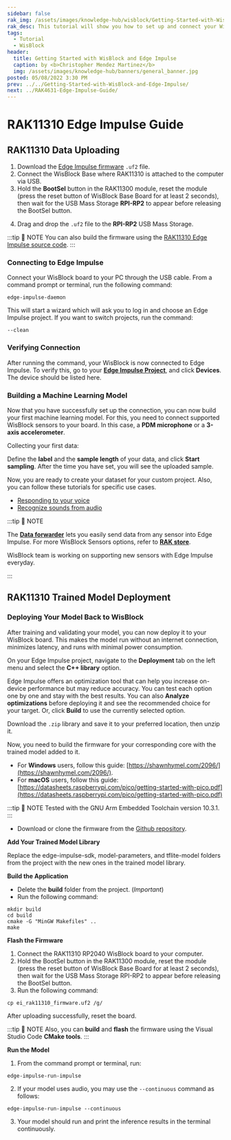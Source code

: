 ```yaml
---
sidebar: false
rak_img: /assets/images/knowledge-hub/wisblock/Getting-Started-with-WisBlock-and-Edge-Impulse/wisblock-edgeimpulse.jpg
rak_desc: This tutorial will show you how to set up and connect your WisBlock to Edge Impulse, which includes but is not limited to RAK11310, RAK4631, and RAK11200.
tags:
  - Tutorial
  - WisBlock
header:
  title: Getting Started with WisBlock and Edge Impulse
  caption: by <b>Christopher Mendez Martinez</b>
  img: /assets/images/knowledge-hub/banners/general_banner.jpg
posted: 05/08/2022 3:30 PM
prev: ../../Getting-Started-with-WisBlock-and-Edge-Impulse/
next: ../RAK4631-Edge-Impulse-Guide/
---
```


# RAK11310 Edge Impulse Guide

## RAK11310 Data Uploading 

1. Download the [Edge Impulse firmware](https://github.com/mcmchris/wisblock-edge-impulse/releases/tag/v.1.0.0) `.uf2` file.
2. Connect the WisBlock Base where RAK11310 is attached to the computer via USB.
3. Hold the **BootSel** button in the RAK11300 module, reset the module (press the reset button of WisBlock Base Board for at least 2 seconds), then wait for the USB Mass Storage **RPI-RP2** to appear before releasing the BootSel button.


<rk-img
  src="/assets/images/knowledge-hub/wisblock/Getting-Started-with-WisBlock-and-Edge-Impulse/rak11310/rak11300.png"
  width="40%"
  caption="RAK11310 (RP2040) BootSel button"
/>


4. Drag and drop the `.uf2` file to the **RPI-RP2** USB Mass Storage.

<rk-img
  src="/assets/images/knowledge-hub/wisblock/Getting-Started-with-WisBlock-and-Edge-Impulse/rak11310/firmware-update.png"
  width="90%"
  caption="Firmware update process for RAK11310"
/>

:::tip 📝 NOTE
You can also build the firmware using the [RAK11310 Edge Impulse source code](https://github.com/mcmchris/wisblock-edge-impulse).
:::


### Connecting to Edge Impulse 

Connect your WisBlock board to your PC through the USB cable. From a command prompt or terminal, run the following command:

```
edge-impulse-daemon
```

This will start a wizard which will ask you to log in and choose an Edge Impulse project. If you want to switch projects, run the command:

```
--clean
```

### Verifying Connection 

After running the command, your WisBlock is now connected to Edge Impulse. To verify this, go to your [**Edge Impulse Project**](https://studio.edgeimpulse.com/studio/select-project?autoredirect=1), and click **Devices**. The device should be listed here.


<rk-img
  src="/assets/images/knowledge-hub/wisblock/Getting-Started-with-WisBlock-and-Edge-Impulse/rak11310/devices.png"
  width="100%"
  caption="Registered devices"
/>


### Building a Machine Learning Model 

Now that you have successfully set up the connection, you can now build your first machine learning model.
For this, you need to connect supported WisBlock sensors to your board. In this case, a **PDM microphone** or a **3-axis accelerometer**.

<rk-img
  src="/assets/images/knowledge-hub/wisblock/Getting-Started-with-WisBlock-and-Edge-Impulse/rak11310/pdm.png"
  width="50%"
  caption="PDM microphone"
/>

<rk-img
  src="/assets/images/knowledge-hub/wisblock/Getting-Started-with-WisBlock-and-Edge-Impulse/rak11310/3-axis.png"
  width="50%"
  caption="3-axis accelerometer"
/>

Collecting your first data:

<rk-img
  src="/assets/images/knowledge-hub/wisblock/Getting-Started-with-WisBlock-and-Edge-Impulse/rak11310/pdm-selected.png"
  width="60%"
  caption="PDM microphone selected"
/>

<rk-img
  src="/assets/images/knowledge-hub/wisblock/Getting-Started-with-WisBlock-and-Edge-Impulse/rak11310/3-axis-selected.png"
  width="60%"
  caption="3-axis accelerometer selected"
/>


Define the **label** and the **sample length** of your data, and click **Start sampling**. After the time you have set, you will see the uploaded sample.


<rk-img
  src="/assets/images/knowledge-hub/wisblock/Getting-Started-with-WisBlock-and-Edge-Impulse/rak11310/imu-data.png"
  width="70%"
  caption="Data from the IMU"
/>


<rk-img
  src="/assets/images/knowledge-hub/wisblock/Getting-Started-with-WisBlock-and-Edge-Impulse/rak11310/mic-data.png"
  width="70%"
  caption="Data from the microphone"
/>

Now, you are ready to create your dataset for your custom project. Also, you can follow these tutorials for specific use cases.

- [Responding to your voice](https://docs.edgeimpulse.com/docs/tutorials/responding-to-your-voice)
- [Recognize sounds from audio](https://docs.edgeimpulse.com/docs/tutorials/audio-classification)

:::tip 📝 NOTE

The [**Data forwarder**](https://docs.edgeimpulse.com/docs/edge-impulse-cli/cli-data-forwarder) lets you easily send data from any sensor into Edge Impulse. For more WisBlock Sensors options, refer to [**RAK store**](https://store.rakwireless.com/collections/wisblock-sensor). 

WisBlock team is working on supporting new sensors with Edge Impulse everyday.

:::


## RAK11310 Trained Model Deployment

### Deploying Your Model Back to WisBlock 

After training and validating your model, you can now deploy it to your WisBlock board. This makes the model run without an internet connection, minimizes latency, and runs with minimal power consumption.

On your Edge Impulse project, navigate to the **Deployment** tab on the left menu and select the **C++ library** option.


<rk-img
  src="/assets/images/knowledge-hub/wisblock/Getting-Started-with-WisBlock-and-Edge-Impulse/rak11310/library.png"
  width="70%"
  caption="C++ library"
/>


Edge Impulse offers an optimization tool that can help you increase on-device performance but may reduce accuracy. You can test each option one by one and stay with the best results. You can also **Analyze optimizations** before deploying it and see the recommended choice for your target. Or, click **Build** to use the currently selected option.


<rk-img
  src="/assets/images/knowledge-hub/wisblock/Getting-Started-with-WisBlock-and-Edge-Impulse/rak11310/model-optimization.png"
  width="80%"
  caption="EON compiler option for model optimization"
/>


<rk-img
  src="/assets/images/knowledge-hub/wisblock/Getting-Started-with-WisBlock-and-Edge-Impulse/rak11310/save.png"
  width="65%"
  caption="Save the project"
/>


<rk-img
  src="/assets/images/knowledge-hub/wisblock/Getting-Started-with-WisBlock-and-Edge-Impulse/rak11310/build.png"
  width="65%"
  caption="Building the Arduino library"
/>



Download the `.zip` library and save it to your preferred location, then unzip it.

<rk-img
  src="/assets/images/knowledge-hub/wisblock/Getting-Started-with-WisBlock-and-Edge-Impulse/rak11310/unzip.png"
  width="65%"
  caption="Unzipping the library"
/>


Now, you need to build the firmware for your corresponding core with the trained model added to it.

- For **Windows** users, follow this guide: [https://shawnhymel.com/2096/](https://shawnhymel.com/2096/).
- For **macOS** users, follow this guide: [https://datasheets.raspberrypi.com/pico/getting-started-with-pico.pdf](https://datasheets.raspberrypi.com/pico/getting-started-with-pico.pdf) 


:::tip 📝 NOTE
Tested with the GNU Arm Embedded Toolchain version 10.3.1.
:::

- Download or clone the firmware from the [Github repository](https://github.com/mcmchris/wisblock-edge-impulse).


<b> Add Your Trained Model Library </b>

Replace the edge-impulse-sdk, model-parameters, and tflite-model folders from the project with the new ones in the trained model library.

<rk-img
  src="/assets/images/knowledge-hub/wisblock/Getting-Started-with-WisBlock-and-Edge-Impulse/rak11310/delete.png"
  width="80%"
  caption="Delete the three (3) old folders"
/>

<rk-img
  src="/assets/images/knowledge-hub/wisblock/Getting-Started-with-WisBlock-and-Edge-Impulse/rak11310/copy-paste.jpg"
  width="80%"
  caption="Copy and paste the trained model folders"
/>


<b> Build the Application </b>

- Delete the **build** folder from the project. (*Important*)
- Run the following command:

```
mkdir build
cd build
cmake -G "MinGW Makefiles" ..
make
```


<b> Flash the Firmware </b>

1. Connect the RAK11310 RP2040 WisBlock board to your computer.
2. Hold the BootSel button in the RAK11300 module, reset the module (press the reset button of WisBlock Base Board for at least 2 seconds), then wait for the USB Mass Storage RPI-RP2 to appear before releasing the BootSel button.
3. Run the following command:

```
cp ei_rak11310_firmware.uf2 /g/
```

After uploading successfully, reset the board.


:::tip 📝 NOTE
Also, you can **build** and **flash** the firmware using the Visual Studio Code **CMake tools**.
:::

<b> Run the Model </b>

1. From the command prompt or terminal, run:

```
edge-impulse-run-impulse
```

2. If your model uses audio, you may use the `--continuous` command as follows:

```
edge-impulse-run-impulse --continuous
```

3. Your model should run and print the inference results in the terminal continuously.


<rk-img
  src="/assets/images/knowledge-hub/wisblock/Getting-Started-with-WisBlock-and-Edge-Impulse/rak11310/terminal.png"
  width="70%"
  caption="Continuous inference results"
/>
